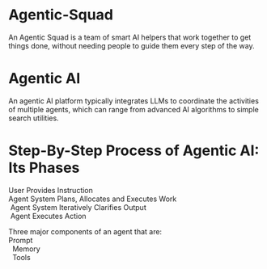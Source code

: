 # Agentic-Squad
An Agentic Squad is a team of smart AI helpers that work together to get things done, without needing people to guide them every step of the way. 
# Agentic AI
An agentic AI platform typically integrates LLMs to coordinate the activities of multiple agents, which can range from advanced AI algorithms to simple search utilities.​
# Step-By-Step Process of Agentic AI: Its Phases​
User Provides Instruction ​
<br>
Agent System Plans, Allocates and Executes Work 
<br>​
Agent System Iteratively Clarifies Output
<br>​
Agent Executes Action ​

Three major components of an agent that are:​
<br>
Prompt
<br> 
Memory
<br> 
Tools 